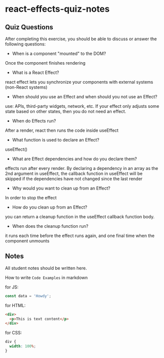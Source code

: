 # react-effects-quiz-notes

## Quiz Questions

After completing this exercise, you should be able to discuss or answer the following questions:

- When is a component "mounted" to the DOM?

Once the component finishes rendering

- What is a React Effect?

react effect lets you synchronize your components with external systems (non-React systems)

- When should you use an Effect and when should you not use an Effect?

use: APIs, third-party widgets, network, etc. If your effect only adjusts some state based on other states, then you
do not need an effect.

- When do Effects run?

After a render, react then runs the code inside useEffect

- What function is used to declare an Effect?

useEffect()

- What are Effect dependencies and how do you declare them?

effects run after every render. By declaring a dependency in an array as the 2nd argument in useEffect, the callback function in useEffect
will be skipped if the dependencies have not changed since the last render

- Why would you want to clean up from an Effect?

In order to stop the effect

- How do you clean up from an Effect?

you can return a cleanup function in the useEffect callback function body.

- When does the cleanup function run?

it runs each time before the effect runs again, and one final time when the component unmounts

## Notes

All student notes should be written here.

How to write `Code Examples` in markdown

for JS:

```javascript
const data = 'Howdy';
```

for HTML:

```html
<div>
  <p>This is text content</p>
</div>
```

for CSS:

```css
div {
  width: 100%;
}
```
